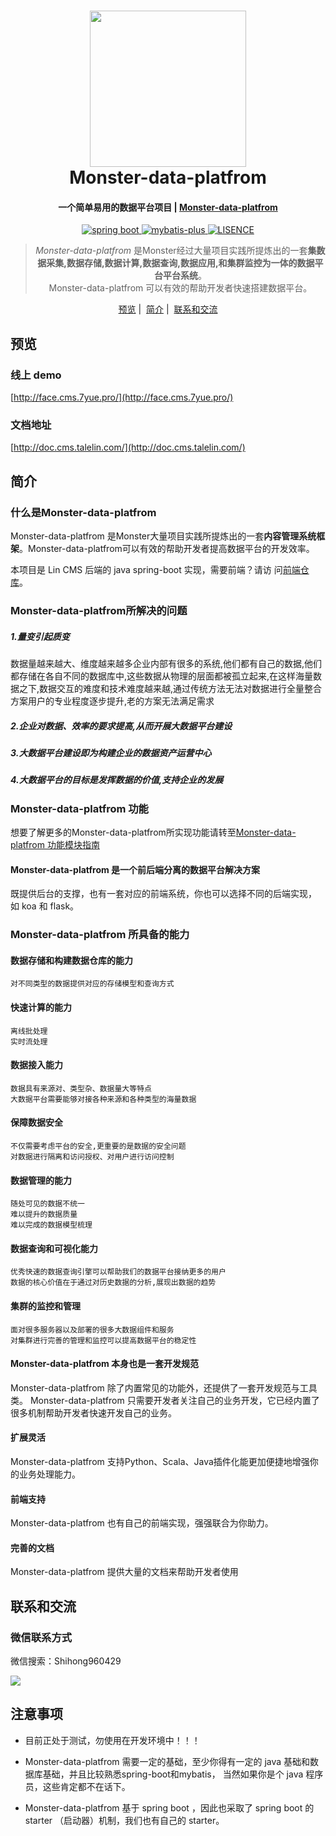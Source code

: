 <h1 align="center">
  <a href="http://doc.cms.talelin.com/">
  <img src="http://doc.cms.talelin.com/left-logo.png" width="250"/></a>
  <br>
  Monster-data-platfrom
</h1>

<h4 align="center">一个简单易用的数据平台项目 | <a href="http://doc.cms.talelin.com/" target="_blank">Monster-data-platfrom</a></h4>

<p align="center">

  <a href="https://spring.io/" rel="nofollow">
  <img src="https://img.shields.io/badge/spring%20boot-2.2.2.RELEASE-green" alt="spring boot" data-canonical-src="https://img.shields.io/badge/spring%20boot-2.2.2.RELEASE-green" style="max-width:100%;">
  </a>
  
  <a href="https://pypi.org/project/Lin-CMS/" rel="nofollow">
  <img src="https://img.shields.io/badge/mybatis--plus-3.3.0-yellow" alt="mybatis-plus" data-canonical-src="https://img.shields.io/badge/mybatis--plus-3.3.0-yellow" style="max-width:100%;">
  </a>
  
  <a href="https://mybatis.plus/" rel="nofollow">
  <img src="https://img.shields.io/badge/license-MIT-lightgrey.svg" alt="LISENCE" data-canonical-src="https://img.shields.io/badge/license-MIT-lightgrey.svg" style="max-width:100%;">
  </a>
  
</p>

<blockquote align="center">
  <em>Monster-data-platfrom</em> 是Monster经过大量项目实践所提炼出的一套<strong>集数据采集,数据存储,数据计算,数据查询,数据应用,和集群监控为一体的数据平台平台系统</strong>。<br>
 Monster-data-platfrom 可以有效的帮助开发者快速搭建数据平台。
</blockquote>

<p align="center">
  <a href="##预览">预览</a>&nbsp;|&nbsp;
  <a href="##简介">简介</a>&nbsp;|&nbsp;
  <a href="##联系和交流">联系和交流</a>
</p>

## 预览

### 线上 demo

[http://face.cms.7yue.pro/](http://face.cms.7yue.pro/)

### 文档地址

[http://doc.cms.talelin.com/](http://doc.cms.talelin.com/)

## 简介

### 什么是Monster-data-platfrom

Monster-data-platfrom 是Monster大量项目实践所提炼出的一套**内容管理系统框
架**。Monster-data-platfrom可以有效的帮助开发者提高数据平台的开发效率。

本项目是 Lin CMS 后端的 java spring-boot 实现，需要前端？请访
问[前端仓库](https://github.com/TaleLin/lin-cms-vue)。

### Monster-data-platfrom所解决的问题
##### 1.量变引起质变
数据量越来越大、维度越来越多企业内部有很多的系统,他们都有自己的数据,他们都存储在各自不同的数据库中,这些数据从物理的层面都被孤立起来,在这样海量数据之下,数据交互的难度和技术难度越来越,通过传统方法无法对数据进行全量整合方案用户的专业程度逐步提升,老的方案无法满足需求
##### 2.企业对数据、效率的要求提高,从而开展大数据平台建设
##### 3.大数据平台建设即为构建企业的数据资产运营中心
##### 4.大数据平台的目标是发挥数据的价值,支持企业的发展

### Monster-data-platfrom 功能

想要了解更多的Monster-data-platfrom所实现功能请转至[Monster-data-platfrom 功能模块指南](https://github.com/shihong90/master-data-platfrom/blob/main/%E5%8A%9F%E8%83%BD%E6%A8%A1%E5%9D%97%E6%8C%87%E5%8D%97.md)

#### Monster-data-platfrom 是一个前后端分离的数据平台解决方案

既提供后台的支撑，也有一套对应的前端系统，你也可以选择不同的后端实现，
如 koa 和 flask。
### Monster-data-platfrom 所具备的能力
#### 数据存储和构建数据仓库的能力
	对不同类型的数据提供对应的存储模型和查询方式
#### 快速计算的能力
	离线批处理
	实时流处理
#### 数据接入能力
	数据具有来源对、类型杂、数据量大等特点
	大数据平台需要能够对接各种来源和各种类型的海量数据
#### 保障数据安全
	不仅需要考虑平台的安全,更重要的是数据的安全问题
	对数据进行隔离和访问授权、对用户进行访问控制
#### 数据管理的能力
	随处可见的数据不统一
	难以提升的数据质量
	难以完成的数据模型梳理
#### 数据查询和可视化能力
	优秀快速的数据查询引擎可以帮助我们的数据平台接纳更多的用户
	数据的核心价值在于通过对历史数据的分析,展现出数据的趋势 
#### 集群的监控和管理
	面对很多服务器以及部署的很多大数据组件和服务
	对集群进行完善的管理和监控可以提高数据平台的稳定性

#### Monster-data-platfrom 本身也是一套开发规范

Monster-data-platfrom 除了内置常见的功能外，还提供了一套开发规范与工具类。
Monster-data-platfrom 只需要开发者关注自己的业务开发，它已经内置了很多机制帮助开发者快速开发自己的业务。

#### 扩展灵活

Monster-data-platfrom 支持Python、Scala、Java插件化能更加便捷地增强你的业务处理能力。

#### 前端支持

Monster-data-platfrom 也有自己的前端实现，强强联合为你助力。

#### 完善的文档

Monster-data-platfrom 提供大量的文档来帮助开发者使用


## 联系和交流


### 微信联系方式

微信搜索：Shihong960429

<img class="QR-img" src="http://imglf6.nosdn0.126.net/img/YUdIR2E3ME5weEdlNThuRmI4TFh3UWhiNmladWVoaTlXUXpicEFPa1F6czFNYkdmcWRIbGRRPT0.jpg?imageView&thumbnail=500x0&quality=96&stripmeta=0&type=jpg">

## 注意事项

- 目前正处于测试，勿使用在开发环境中！！！

- Monster-data-platfrom 需要一定的基础，至少你得有一定的 java 基础和数据库基础，并且比较熟悉spring-boot和mybatis，
当然如果你是个 java 程序员，这些肯定都不在话下。


- Monster-data-platfrom 基于 spring boot ，因此也采取了 spring boot 的 starter （启动器）机制，我们也有自己的
starter。 



